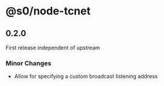 # @s0/node-tcnet

## 0.2.0

First release independent of upstream

### Minor Changes

-   Allow for specifying a custom broadcast listening address
